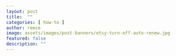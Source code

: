 ```yaml
---
layout: post
title:  "" 
categories: [ how-to ]
author: reece
image: assets/images/post-banners/etsy-turn-off-auto-renew.jpg
featured: false
description: ""
---
```

